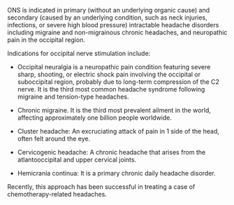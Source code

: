 ONS is indicated in primary (without an underlying organic cause) and secondary (caused by an underlying condition, such as neck injuries, infections, or severe high blood pressure) intractable headache disorders including migraine and non-migrainous chronic headaches, and neuropathic pain in the occipital region.

Indications for occipital nerve stimulation include:

- Occipital neuralgia is a neuropathic pain condition featuring severe sharp, shooting, or electric shock pain involving the occipital or suboccipital region, probably due to long-term compression of the C2 nerve. It is the third most common headache syndrome following migraine and tension-type headaches.

- Chronic migraine. It is the third most prevalent ailment in the world, affecting approximately one billion people worldwide.

- Cluster headache: An excruciating attack of pain in 1 side of the head, often felt around the eye.

- Cervicogenic headache: A chronic headache that arises from the atlantooccipital and upper cervical joints.

- Hemicrania continua: It is a primary chronic daily headache disorder.

Recently, this approach has been successful in treating a case of chemotherapy-related headaches.